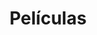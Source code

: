 ---
title: Películas
layout: tags
permalink: /categories/peliculas/
entries_layout: grid
author_profile: false
---